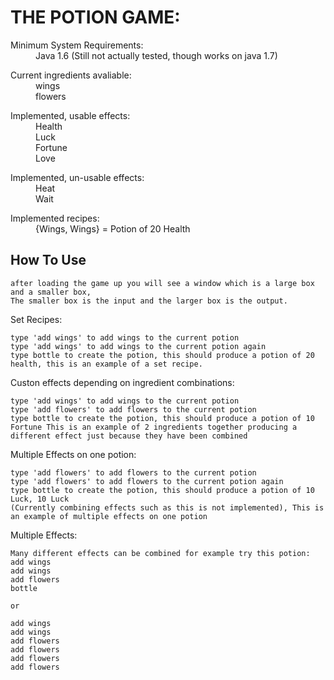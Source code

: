 THE POTION GAME:
================

<dl>
  <dt>Minimum System Requirements:</dt>
  <dd>Java 1.6 (Still not actually tested, though works on java 1.7)</dd>
</dl>

<dl>
  <dt>Current ingredients avaliable:</dt>
  <dd>wings</dd>
  <dd>flowers</dd>
</dl>

<dl>
  <dt>Implemented, usable effects:</dt>
  <dd>Health</dd>
  <dd>Luck</dd>
  <dd>Fortune</dd>
  <dd>Love</dd>
</dl>

<dl>
  <dt>Implemented, un-usable effects:</dt>
  <dd>Heat</dd>
  <dd>Wait</dd>
</dl>

<dl>
  <dt>Implemented recipes:</dt>
  <dd>{Wings, Wings} = Potion of 20 Health</dd>
</dl>

How To Use
----------

    after loading the game up you will see a window which is a large box and a smaller box,
    The smaller box is the input and the larger box is the output.

Set Recipes:

    type 'add wings' to add wings to the current potion
    type 'add wings' to add wings to the current potion again
    type bottle to create the potion, this should produce a potion of 20 health, this is an example of a set recipe.

Custon effects depending on ingredient combinations:

    type 'add wings' to add wings to the current potion
    type 'add flowers' to add flowers to the current potion
    type bottle to create the potion, this should produce a potion of 10 Fortune This is an example of 2 ingredients together producing a different effect just because they have been combined

Multiple Effects on one potion:

    type 'add flowers' to add flowers to the current potion
    type 'add flowers' to add flowers to the current potion again
    type bottle to create the potion, this should produce a potion of 10 Luck, 10 Luck
    (Currently combining effects such as this is not implemented), This is an example of multiple effects on one potion

Multiple Effects:

    Many different effects can be combined for example try this potion:
    add wings
    add wings
    add flowers
    bottle
	
	or
	
	add wings
    add wings
    add flowers
    add flowers
    add flowers
    add flowers
	
